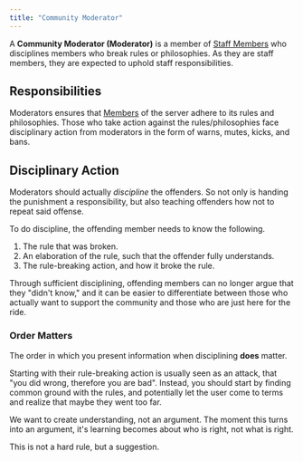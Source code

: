 ```yaml
---
title: "Community Moderator"
---
```

A **Community Moderator (Moderator)** is a member of [Staff Members](definitions/Staff%20Members.md) who disciplines members who break rules or philosophies. As they are staff members, they are expected to uphold staff responsibilities.

## Responsibilities
Moderators ensures that [Members](Members) of the server adhere to its rules and philosophies. Those who take action against the rules/philosophies face disciplinary action from moderators in the form of warns, mutes, kicks, and bans.

## Disciplinary Action
Moderators should actually *discipline* the offenders. So not only is handing the punishment a responsibility, but also teaching offenders how not to repeat said offense. 

To do discipline, the offending member needs to know the following.
1. The rule that was broken.
2. An elaboration of the rule, such that the offender fully understands.
3. The rule-breaking action, and how it broke the rule.

Through sufficient disciplining, offending members can no longer argue that they "didn't know," and it can be easier to differentiate between those who actually want to support the community and those who are just here for the ride.

### Order Matters
The order in which you present information when disciplining **does** matter. 

Starting with their rule-breaking action is usually seen as an attack, that "you did wrong, therefore you are bad". Instead, you should start by finding common ground with the rules, and potentially let the user come to terms and realize that maybe they went too far.

We want to create understanding, not an argument. The moment this turns into an argument, it's learning becomes about who is right, not what is right.

This is not a hard rule, but a suggestion.